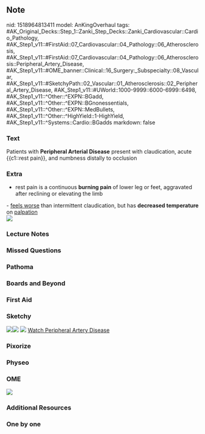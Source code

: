 ## Note
nid: 1518964813411
model: AnKingOverhaul
tags: #AK_Original_Decks::Step_1::Zanki_Step_Decks::Zanki_Cardiovascular::Cardio_Pathology, #AK_Step1_v11::#FirstAid::07_Cardiovascular::04_Pathology::06_Atherosclerosis, #AK_Step1_v11::#FirstAid::07_Cardiovascular::04_Pathology::06_Atherosclerosis::Peripheral_Artery_Disease, #AK_Step1_v11::#OME_banner::Clinical::16_Surgery:_Subspecialty::08_Vascular, #AK_Step1_v11::#SketchyPath::02_Vascular::01_Atherosclerosis::02_Peripheral_Artery_Disease, #AK_Step1_v11::#UWorld::1000-9999::6000-6999::6498, #AK_Step1_v11::^Other::^EXPN::BGadd, #AK_Step1_v11::^Other::^EXPN::BGnonessentials, #AK_Step1_v11::^Other::^EXPN::MedBullets, #AK_Step1_v11::^Other::^HighYield::1-HighYield, #AK_Step1_v11::^Systems::Cardio::BGadds
markdown: false

### Text
Patients with <b>Peripheral Arterial Disease</b> present with
claudication, acute {{c1::rest pain}}, and numbness distally to
occlusion

### Extra
- rest pain is a continuous <b>burning pain</b> of lower leg or
feet, aggravated after reclining or elevating the limb
<div>
  - <u>feels worse</u> than intermittent claudication, but has
  <b>decreased temperature</b> on <u>palpation</u>
</div>
<div>
  <u><img src="paste-562915593682945.jpg"></u>
</div>

### Lecture Notes


### Missed Questions


### Pathoma


### Boards and Beyond


### First Aid


### Sketchy
<img src=
"Screen%20Shot%202019-12-22%20at%207.55.49%20PM.JPG"><img src=
"Screen%20Shot%202019-12-22%20at%207.55.58%20PM.JPG"> <img src=
"Zoverall%20picture%20(18)_1566160514431.jpg"> <a href=
"https://dashboard.sketchy.com/study/medical/courses/medical-pathophysiology/units/medical-pathophysiology-vascular/videos/medical-pathophysiology-vascular-atherosclerosis-peripheral-artery-disease?utm_source=anki&utm_medium=partnership&utm_campaign=february_update&utm_content=medical">
Watch Peripheral Artery Disease</a>

### Pixorize


### Physeo


### OME
<div class="ome-widget">
  <a href=
  "https://onlinemeded.org/spa/surgery-subspecialty/vascular/acquire?ref=anki">
  <img src="_OME_AnkiFlashcards_Lesson_2.png"></a>
</div>

### Additional Resources


### One by one

